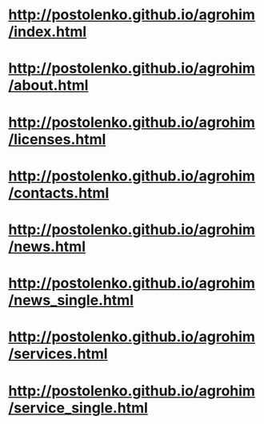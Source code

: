 # http://postolenko.github.io/agrohim/index.html
# http://postolenko.github.io/agrohim/about.html
# http://postolenko.github.io/agrohim/licenses.html
# http://postolenko.github.io/agrohim/contacts.html
# http://postolenko.github.io/agrohim/news.html
# http://postolenko.github.io/agrohim/news_single.html
# http://postolenko.github.io/agrohim/services.html
# http://postolenko.github.io/agrohim/service_single.html